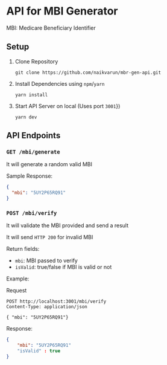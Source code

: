# API for MBI Generator

MBI: Medicare Beneficiary Identifier

## Setup

1. Clone Repository
   ```
   git clone https://github.com/naikvarun/mbr-gen-api.git
   ```
2. Install Dependencies using `npm`/`yarn`
   ```
   yarn install
   ```
3. Start API Server on local (Uses port `3001`})
   ```
   yarn dev
   ```

## API Endpoints

### `GET /mbi/generate`

It will generate a random valid MBI

Sample Response:

```json
{
  "mbi": "5UY2P65RQ91"
}
```

### `POST /mbi/verify`


It will validate the MBI provided and send a result

It will send `HTTP 200` for invalid MBI

Return fields:
- `mbi`: MBI passed to verify
- `isValid`: true/false if MBI is valid or not

Example:

Request
```http
POST http://localhost:3001/mbi/verify
Content-Type: application/json

{ "mbi": "5UY2P65RQ91"}
```

Response:

```json
{
	"mbi": "5UY2P65RQ91"
	"isValid" : true
}
```
